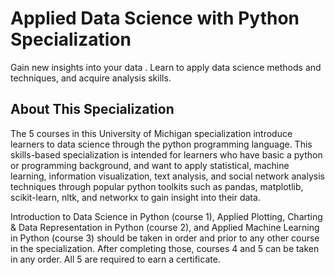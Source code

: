 # Applied Data Science with Python Specialization
Gain new insights into your data . Learn to apply data science methods and techniques, and acquire analysis skills.

## About This Specialization </br>

The 5 courses in this University of Michigan specialization introduce learners to data science through the python programming language. This skills-based specialization is intended for learners who have basic a python or programming background, and want to apply statistical, machine learning, information visualization, text analysis, and social network analysis techniques through popular python toolkits such as pandas, matplotlib, scikit-learn, nltk, and networkx to gain insight into their data.

Introduction to Data Science in Python (course 1), Applied Plotting, Charting & Data Representation in Python (course 2), and Applied Machine Learning in Python (course 3) should be taken in order and prior to any other course in the specialization. After completing those, courses 4 and 5 can be taken in any order. All 5 are required to earn a certificate.
